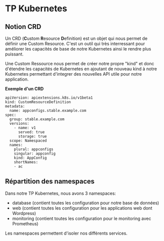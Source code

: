 # TP Kubernetes

## Notion CRD

Un CRD (**C**ustom **R**esource **D**efinition) est un objet qui nous permet de définir une Custom Resource.
C'est un outil qui très interressant pour améliorer les capacités de base de notre Kubernetes ainsi le rendre plus puissant.

Une Custom Ressource nous permet de créer notre propre "kind" et donc d'étendre les capacités de Kubernetes en ajoutant de nouveau kind à notre Kubernetes permettant d'integrer des nouvelles API utile pour notre application.

**Exemple d'un CRD**

```
apiVersion: apiextensions.k8s.io/v1beta1
kind: CustomResourceDefinition
metadata:
  name: appconfigs.stable.example.com
spec:
  group: stable.example.com
  versions:
    - name: v1
      served: true
      storage: true
  scope: Namespaced
  names:
    plural: appconfigs
    singular: appconfig
    kind: AppConfig
    shortNames:
    - ac
```

## Répartition des namespaces

Dans notre TP Kubernetes, nous avons 3 namespaces:
- database (contient toutes les configuration pour notre base de données)
- web (contient toutes les configuration pour les applications web dont Wordpress)
- monitoring (contient toutes les configuration pour le monitoring avec Prometheus)

Les namespaces permettent d'isoler nos différents services.